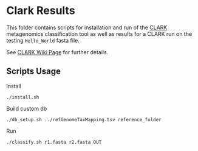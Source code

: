 # Clark Results

This folder contains scripts for installation and run of the [CLARK](http://clark.cs.ucr.edu/) metagenomics classification tool as well as results for a CLARK run on the testing `Hello_World` fasta file.

See [CLARK Wiki Page](https://github.com/ACHG2018/metagenomics-classification-tools/wiki/CLARK) for further details.

## Scripts Usage

Install
```
./install.sh
```

Build custom db
```
./db_setup.sh ../refGenomeTaxMapping.tsv reference_folder
```

Run
```
./classify.sh r1.fasta r2.fasta OUT
```

